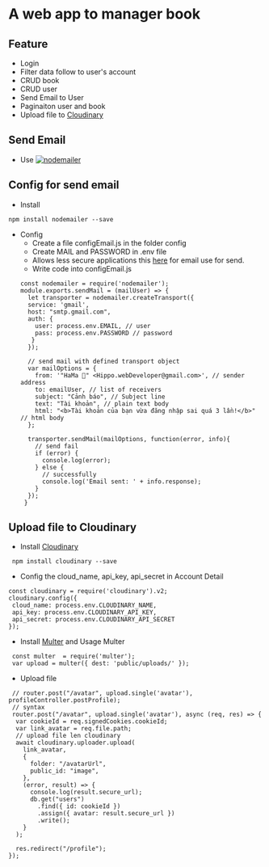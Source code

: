 # A web app to manager book 
## Feature
* Login
* Filter data follow to user's account
* CRUD book
* CRUD user
* Send Email to User
* Paginaiton user and book
* Upload file to [Cloudinary](https://cloudinary.com/)
## Send Email
* Use  [![nodemailer](https://raw.githubusercontent.com/nodemailer/nodemailer/master/assets/nm_logo_200x136.png)](https://nodemailer.com/)
## Config for send email
* Install
```node
npm install nodemailer --save
```
* Config
  * Create a file configEmail.js in the folder config
  * Create MAIL and PASSWORD in .env file
  * Allows less secure applications this [here](https://myaccount.google.com/lesssecureapps) for email use for send.
  * Write code into configEmail.js
  ```node
  const nodemailer = require('nodemailer');
  module.exports.sendMail = (mailUser) => {
    let transporter = nodemailer.createTransport({
    service: 'gmail',
    host: "smtp.gmail.com",
    auth: {
      user: process.env.EMAIL, // user
      pass: process.env.PASSWORD // password
     }
    });

    // send mail with defined transport object
    var mailOptions = {
      from: '"HaMa 👻" <Hippo.webDeveloper@gmail.com>', // sender address
      to: emailUser, // list of receivers
      subject: "Cảnh báo", // Subject line
      text: "Tài khoản", // plain text body
      html: "<b>Tài khoản của bạn vừa đăng nhập sai quá 3 lần!</b>" // html body
    };

    transporter.sendMail(mailOptions, function(error, info){
      // send fail
      if (error) {
        console.log(error);
      } else {
        // successfully
        console.log('Email sent: ' + info.response);
      }
    });
   }
  ```
  
## Upload file to Cloudinary
  * Install [Cloudinary](https://www.npmjs.com/package/cloudinary)
  ```node
   npm install cloudinary --save
  ```
  * Config the cloud_name, api_key, api_secret in Account Detail
  ```node
  const cloudinary = require('cloudinary').v2;
  cloudinary.config({ 
   cloud_name: process.env.CLOUDINARY_NAME, 
   api_key: process.env.CLOUDINARY_API_KEY, 
   api_secret: process.env.CLOUDINARY_API_SECRET
  });
  ```
  * Install [Multer](https://www.npmjs.com/package/multer) and Usage Multer
  ```node
   const multer  = require('multer');
   var upload = multer({ dest: 'public/uploads/' });
  ```
  * Upload file
  ```node
   // router.post("/avatar", upload.single('avatar'), profileController.postProfile);
   // syntax
   router.post("/avatar", upload.single('avatar'), async (req, res) => {
    var cookieId = req.signedCookies.cookieId;
    var link_avatar = req.file.path;
    // upload file len cloudinary
    await cloudinary.uploader.upload(
      link_avatar,
      {
        folder: "/avatarUrl",
        public_id: "image",
      },
      (error, result) => {
        console.log(result.secure_url);
        db.get("users")
          .find({ id: cookieId })
          .assign({ avatar: result.secure_url })
          .write();
      }
    );

    res.redirect("/profile");
  });
  ```
